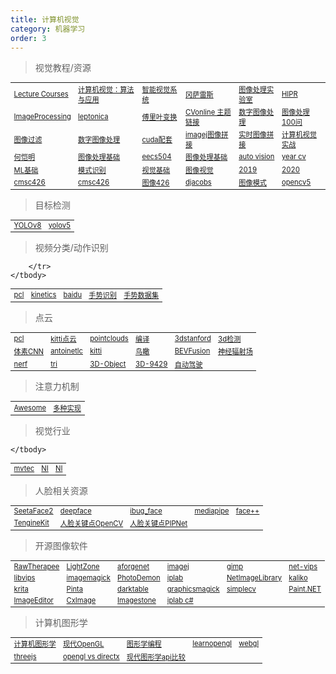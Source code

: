 ```yaml
---
title: 计算机视觉
category: 机器学习
order: 3
---
```


> 视觉教程/资源
<table width="1033" style="font-size: 0.8em;">
	<tbody>
		<tr>
			<td>
				<a href="https://www.robots.ox.ac.uk/~az/lectures/" target="_blank">Lecture Courses</a>
			</td>
			<td>
				<a href="http://szeliski.org/Book/" target="_blank">计算机视觉：算法与应用</a>
			</td>
			<td>
				<a href="https://www.cs.auckland.ac.nz/courses/compsci773s1c/lectures/" target="_blank">智能视觉系统</a>
			</td>
			<td>
				<a href="https://www.imageprocessingplace.com/" target="_blank">冈萨雷斯</a>
			</td>
			<td>
				<a href="http://www.mipl.ee.psu.edu/manuals/vfx/vfxman/vfxman.html" target="_blank">图像处理实验室</a>
			</td>
			<td>
				<a href="https://homepages.inf.ed.ac.uk/rbf/HIPR2/welcome.htm" target="_blank">HIPR</a>
			</td>
		</tr>
		<tr>
			<td>
				<a href="https://www.cs.auckland.ac.nz/courses/compsci773s1c/lectures/ImageProcessing-html" target="_blank">ImageProcessing</a>
			</td>
			<td>
				<a href="http://www.leptonica.org/" target="_blank">leptonica</a>
			</td>
			<td>
				<a href="https://www.thefouriertransform.com/" target="_blank">傅里叶变换</a>
			</td>
			<td>
				<a href="https://sites.google.com/site/cvonlinewiki/home/image-transformations-and-filters" target="_blank">CVonline 主题链接</a>
			</td>
			<td>
				<a href="https://www.tutorialspoint.com/dip/index.htm" target="_blank">数字图像处理</a>
			</td>
			<td>
				<a href="https://gitee.com/mengfansheng163/ImageProcessing100Wen" target="_blank">图像处理100问</a>
			</td>
		</tr>
		<tr>
			<td>
				<a href="https://www.inf.ufrgs.br/~eslgastal/" target="_blank">图像过滤</a>
			</td>
			<td>
				<a href="https://sisu.ut.ee/imageprocessing/book" target="_blank">数字图像处理</a>
			</td>
			<td>
				<a href="https://gitee.com/mirrors_PacktPublishing/Hands-On-GPU-Accelerated-Computer-Vision-with-OpenCV-and-CUDA" target="_blank">cuda配套</a>
			</td>
			<td>
				<a href="https://imagej.net/plugins/image-stitching" target="_blank">imagej图像拼接</a>
			</td>
			<td>
				<a href="https://cs205-stitching.github.io/" target="_blank">实时图像拼接</a>
			</td>
			<td>
				<a href="https://charmve.github.io/computer-vision-in-action/#/README" target="_blank">计算机视觉实战</a>
			</td>
		</tr>
		<tr>
			<td>
				<a href="https://kaiminghe.github.io/" target="_blank">何恺明</a>
			</td>
			<td>
				<a href="https://vincmazet.github.io/bip/index.html" target="_blank">图像处理基础</a>
			</td>
			<td>
				<a href="https://web.eecs.umich.edu/~ahowens/eecs504/w20/" target="_blank">eecs504</a>
			</td>
			<td>
				<a href="https://www.officinaturini.com/files/ImageProcessingFundamentals/noframes/fip-Contents.html" target="_blank">图像处理基础</a>
			</td>
			<td>
				<a href="https://autonomousvision.github.io/" target="_blank">auto vision</a>
			</td>
			<td>
				<a href="https://www.themtank.org/a-year-in-computer-vision" target="_blank">year cv</a>
			</td>
		</tr>
		<tr>
			<td>
				<a href="https://ataspinar.com/" target="_blank">ML基础</a>
			</td>
			<td>
				<a href="https://lme.tf.fau.de/" target="_blank">模式识别</a>
			</td>
			<td>
				<a href="https://staff.fnwi.uva.nl/r.vandenboomgaard/ComputerVision/LectureNotes/CV/PinholeCamera/index.html" target="_blank">视觉基础</a>
			</td>
			<td>
				<a href="https://web.stanford.edu/class/cs448f/lectures/" target="_blank">图像视觉</a>
			</td>
			<td>
				<a href="http://graphics.cs.cmu.edu/courses/15-463/2019_fall/" target="_blank">2019</a>
			</td>
			<td>
				<a href="http://graphics.cs.cmu.edu/courses/15-463/2020_fall/" target="_blank">2020</a>
			</td>
		</tr>
		<tr>
			<td>
				<a href="https://www.cs.umd.edu/class/spring2022/cmsc426-0201/" target="_blank">cmsc426</a>
			</td>
			<td>
				<a href="https://cmsc426.github.io/" target="_blank">cmsc426</a>
			</td>
			<td>
				<a href="http://www.cs.umd.edu/~djacobs/CMSC426/CMSC426_17.htm?" target="_blank">图像426</a>
			</td>
			<td>
				<a href="https://www.cs.umd.edu/~djacobs/" target="_blank">djacobs</a>
			</td>
			<td>
				<a href="http://zoi.utia.cas.cz/research" target="_blank">图像模式</a>
			</td>
			<td>
				<a href="https://github.com/PacktPublishing/Learning-OpenCV-5-Computer-Vision-with-Python-Fourth-Edition" target="_blank">opencv5</a>
			</td>
		</tr>
	</tbody>
</table>

> 目标检测
<table width="1033" style="font-size: 0.8em;">
	<tbody>
		<tr>
			<td>
				<a href="https://docs.ultralytics.com/" target="_blank">YOLOv8</a>
			</td>
			<td>
				<a href="https://github.com/ultralytics/yolov5" target="_blank">yolov5</a>
			</td>
		</tr>
	</tbody>
</table>

> 视频分类/动作识别
<table width="1033" style="font-size: 0.8em;">
	<tbody>
		<tr>
			<td>
				<a href="https://github.com/PointCloudLibrary/pcl" target="_blank">pcl</a>
			</td>
			<td>
				<a href="https://www.deepmind.com/open-source/kinetics" target="_blank">kinetics</a>
			</td>
			<td>
				<a href="https://aistudio.baidu.com/modelsoverview?task=%E8%A7%86%E8%A7%89%E5%88%86%E7%B1%BB&sortBy=weight" target="_blank">baidu</a>
			</td>
			<td>
				<a href="https://paperswithcode.com/task/hand-gesture-recognition" target="_blank">手势识别</a>
			</td>
			<td>
				<a href="https://www.kaggle.com/datasets/imsparsh/gesture-recognition" target="_blank">手势数据集</a>
			</td>
			
		</tr>
	</tbody>
</table>

> 点云
<table width="1033" style="font-size: 0.8em;">
	<tbody>
		<tr>
			<td>
				<a href="https://github.com/PointCloudLibrary/pcl" target="_blank">pcl</a>
			</td>
			<td>
				<a href="http://www.semantic-kitti.org/resources.html" target="_blank">kitti点云</a>
			</td>
			<td>
				<a href="https://pointclouds.org/" target="_blank">pointclouds</a>
			</td>
			<td>
				<a href="https://maskor.fh-aachen.de/service/tutorials/PCLonWIN/" target="_blank">编译</a>
			</td>
			<td>
				<a href="http://3ddl.stanford.edu/" target="_blank">3dstanford</a>
			</td>
			<td>
				<a href="https://zhuanlan.zhihu.com/p/532918865" target="_blank">3d检测</a>
			</td>
		</tr>
		<tr>
			<td>
				<a href="https://hanlab.mit.edu/projects/pvcnn" target="_blank">体素CNN</a>
			</td>
			<td>
				<a href="https://www.antoinetlc.com/blog" target="_blank">antoinetlc</a>
			</td>
			<td>
				<a href="https://www.cvlibs.net/datasets/kitti/eval_semantics.php" target="_blank">kitti</a>
			</td>
			<td>
				<a href="https://courses.thinkautonomous.ai/bird-eye-view" target="_blank">鸟瞰</a>
			</td>
			<td>
				<a href="https://hanlab.mit.edu/projects/bevfusion" target="_blank">BEVFusion</a>
			</td>
			<td>
				<a href="https://datagen.tech/guides/synthetic-data/neural-radiance-field-nerf/#" target="_blank">神经辐射场</a>
			</td>
		</tr>
		<tr>
			<td>
				<a href="https://www.matthewtancik.com/nerf" target="_blank">nerf</a>
			</td>
			<td>
				<a href="https://www.tri.global/research/" target="_blank">tri</a>
			</td>
			<td>
				<a href="https://github.com/PointsCoder/Awesome-3D-Object-Detection-for-Autonomous-Driving" target="_blank">3D-Object</a>
			</td>
			<td>
				<a href="https://www.mdpi.com/1424-8220/23/23/9429" target="_blank">3D-9429</a>
			</td>
			<td>
				<a href="https://www.thinkautonomous.ai/blog/" target="_blank">自动驾驶</a>
			</td>
		</tr>
	</tbody>
</table>


> 注意力机制
<table width="1033" style="font-size: 0.8em;">
	<tbody>
		<tr>
			<td>
				<a href="https://github.com/MenghaoGuo/Awesome-Vision-Attentions" target="_blank">Awesome</a>
			</td>
			<td>
				<a href="https://github.com/xmu-xiaoma666/External-Attention-pytorch" target="_blank">多种实现</a>
			</td>
		</tr>
	</tbody>
</table>

> 视觉行业
<table width="1033" style="font-size: 0.8em;">
	<tbody>
		<tr>
			<td>
				<a href="https://www.mvtec.com/cn/" target="_blank">mvtec</a>
			</td>
			<td>
				<a href="https://www.ni.com/" target="_blank">NI</a>
			</td>
			<td>
				<a href="https://www.ni.com/" target="_blank">NI</a>
			</td>
		</tr>

	</tbody>
</table>


> 人脸相关资源
<table width="1033" style="font-size: 0.8em;">
	<tbody>
		<tr>
			<td>
				<a href="https://gitee.com/blackvirus/SeetaFace2/tree/master" target="_blank">SeetaFace2</a>
			</td>
			<td>
				<a href="https://github.com/serengil/deepface" target="_blank">deepface</a>
			</td>
			<td>
				<a href="https://ibug.doc.ic.ac.uk/resources/facial-point-annotations/" target="_blank">ibug_face</a>
			</td>
			<td>
				<a href="https://google.github.io/mediapipe/solutions/iris.html" target="_blank">mediapipe</a>
			</td>
			<td>
				<a href="https://www.faceplusplus.com.cn/sdk/shapebeautify/" target="_blank">face++</a>
			</td>
		</tr>
		<tr>
			<td>
				<a href="https://gitee.com/mirrors_OAID/TengineKit" target="_blank">TengineKit</a>
			</td>
			<td>
				<a href="https://github.com/kurnianggoro/GSOC2017/tree/master/data" target="_blank">人脸关键点OpenCV</a>
			</td>
			<td>
				<a href="https://github.com/jhb86253817/PIPNet" target="_blank">人脸关键点PIPNet</a>
			</td>
		</tr>
	</tbody>
</table>

> 开源图像软件
<table width="1033" style="font-size: 0.8em;">
	<tbody>
		<tr>
			<td>
				<a href="https://www.rawtherapee.com/">RawTherapee</a>
			</td>
			<td>
				<a href="http://www.lightzoneproject.org/">LightZone</a>
			</td>
			<td>
				<a href="http://www.aforgenet.com/framework/samples/image_processing.html">aforgenet</a>
			</td>
			<td>
				<a href="https://imagej.nih.gov/">imagej</a>
			</td>
			<td>
				<a href="https://www.gimp.org/">gimp</a>
			</td>
			<td>
				<a href="https://kleisauke.github.io/net-vips/">net-vips</a>
			</td>
		</tr>
		<tr>
			<td>
				<a href="https://github.com/libvips/libvips">libvips</a>
			</td>
			<td>
				<a href="https://imagemagick.org/index.php">imagemagick</a>
			</td>
			<td>
				<a href="https://photodemon.org/">PhotoDemon</a>
			</td>
			<td>
				<a href="https://iplab.dmi.unict.it/">iplab</a>
			</td>
			<td>
				<a href="https://github.com/fschultz/NetImageLibrary">NetImageLibrary</a>
			</td>
			<td>
				<a href="https://kaliko.com/">kaliko</a>
			</td>
		</tr>
		<tr>
			<td>
				<a href="https://krita.org/zh/">krita</a>
			</td>
			<td>
				<a href="https://github.com/PintaProject/Pinta">Pinta</a>
			</td>
			<td>
				<a href="http://www.darktable.org/">darktable</a>
			</td>
			<td>
				<a href="http://www.graphicsmagick.org/">graphicsmagick</a>
			</td>
			<td>
				<a href="http://simplecv.org/">simplecv</a>
			</td>
			<td>
				<a href="http://www.getpaint.net/">Paint.NET</a>
			</td>
		</tr>
		<tr>
			<td>
				<a href="http://www.jhlabs.com/">ImageEditor</a>
			</td>
			<td>
				<a href="http://www.codeproject.com/KB/graphics/cximage.aspx">CxImage</a>
			</td>
			<td>
				<a href="http://www.codeproject.com/KB/graphics/ImageStone.aspx">Imagestone</a>
			</td>
			<td>
				<a href="https://www.codeproject.com/Articles/9727/Image-Processing-Lab-in-C">iplab c#</a>
			</td>
		</tr>
	</tbody>
</table>

> 计算机图形学
<table width="1033" style="font-size: 0.8em;">
	<tbody>
		<tr>
			<td>
				<a href="https://www.inf.ed.ac.uk/teaching/courses/cg/index2019.html" target="_blank">计算机图形学</a>
			</td>
			<td>
				<a href="https://www.tomdalling.com/blog/category/modern-opengl/" target="_blank">现代OpenGL</a>
			</td>
			<td>
				<a href="https://weread.qq.com/web/reader/0853289071df2dfe085a04aka87322c014a87ff679a21ea" target="_blank">图形学编程</a>
			</td>
			<td>
				<a href="https://learnopengl-cn.github.io/intro/" target="_blank">learnopengl</a>
			</td>
			<td>
				<a href="https://paveldogreat.github.io/WebGL-Fluid-Simulation/" target="_blank">webgl</a>
			</td>
		</tr>
		<tr>
			<td>
				<a href="https://threejs.org/" target="_blank">threejs</a>
			</td>
			<td>
				<a href="https://www.cprogramming.com/tutorial/openglvsdirectx.html" target="_blank">opengl vs directx</a>
			</td>
			<td>
				<a href="https://alain.xyz/blog/comparison-of-modern-graphics-apis#additional-resources" target="_blank">现代图形学api比较</a>
			</td>
		</tr>
	</tbody>
</table>
